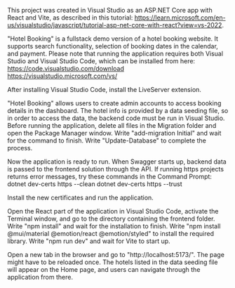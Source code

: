 This project was created in Visual Studio as an ASP.NET Core app with React and Vite, as described in this tutorial:
https://learn.microsoft.com/en-us/visualstudio/javascript/tutorial-asp-net-core-with-react?view=vs-2022.

"Hotel Booking" is a fullstack demo version of a hotel booking website. It supports search functionality, selection of booking dates in the calendar, and payment. Please note that running the application requires 
both Visual Studio and Visual Studio Code, which can be installed from here:
https://code.visualstudio.com/download
https://visualstudio.microsoft.com/vs/

After installing Visual Studio Code, install the LiveServer extension.

"Hotel Booking" allows users to create admin accounts to access booking details in the dashboard. The hotel info is provided by a data seeding file, so in order to access the data, the backend code must be run in
Visual Studio. Before running the application, delete all files in the Migration folder and open the Package Manager window.
Write "add-migration Initial" and wait for the command to finish.
Write "Update-Database" to complete the process.

Now the application is ready to run. When Swagger starts up, backend data is passed to the frontend solution through the API. 
If running https projects returns error messages, try these commands in the Command Prompt: 
dotnet dev-certs https --clean
dotnet dev-certs https --trust

Install the new certificates and run the application.

Open the React part of the application in Visual Studio Code, activate the Terminal window, and go to the directory containing the frontend folder. 
Write "npm install" and wait for the installation to finish.
Write "npm install @mui/material @emotion/react @emotion/styled" to install the required library.
Write "npm run dev" and wait for Vite to start up.

Open a new tab in the browser and go to "http://localhost:5173/". The page might have to be reloaded once.
The hotels listed in the data seeding file will appear on the Home page, and users can navigate through the application from there. 







